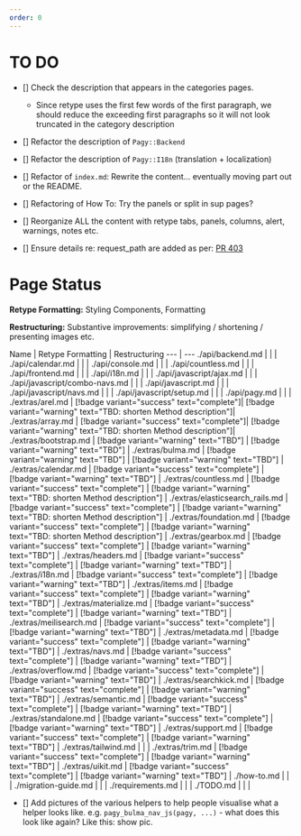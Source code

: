 ```yaml
---
order: 0
---
```

# TO DO
- [] Check the description that appears in the categories pages. 
  - Since retype uses the first few words of the first paragraph, we should reduce the exceeding first paragraphs so it will not look truncated in the category description 
- [] Refactor the description of `Pagy::Backend` 
- [] Refactor the description of `Pagy::I18n` (translation + localization) 
- [] Refactor of `index.md`: Rewrite the content... eventually moving part out or the README.
- [] Refactoring of How To: Try the panels or split in sup pages?
- [] Reorganize ALL the content with retype tabs, panels, columns, alert, warnings, notes etc.


- [] Ensure details re: request_path are added as per: [PR 403](https://github.com/ddnexus/pagy/pull/403)

# Page Status

**Retype Formatting:** Styling Components, Formatting

**Restructuring:** Substantive improvements: simplifying / shortening / presenting images etc.

Name   | Retype Formatting  | Restructuring
---    | ---
./api/backend.md |          |                 |
./api/calendar.md |         |                 |
./api/console.md |          |                 |
./api/countless.md |          |                 |
./api/frontend.md |         |                 |
./api/i18n.md |         |                 |
./api/javascript/ajax.md |          |                 |
./api/javascript/combo-navs.md |          |                 |
./api/javascript.md |         |                 |
./api/javascript/navs.md |          |                 |
./api/javascript/setup.md |         |                 |
./api/pagy.md |         |                 |
./extras/arel.md | [!badge variant="success" text="complete"]| [!badge variant="warning" text="TBD: shorten Method description"]|
./extras/array.md | [!badge variant="success" text="complete"]| [!badge variant="warning" text="TBD: shorten Method description"]|
./extras/bootstrap.md | [!badge variant="warning" text="TBD"] | [!badge variant="warning" text="TBD"]  |
./extras/bulma.md | [!badge variant="warning" text="TBD"]        | [!badge variant="warning" text="TBD"] |
./extras/calendar.md | [!badge variant="success" text="complete"] | [!badge variant="warning" text="TBD"]                |
./extras/countless.md | [!badge variant="success" text="complete"] | [!badge variant="warning" text="TBD: shorten Method description"] |
./extras/elasticsearch_rails.md | [!badge variant="success" text="complete"] | [!badge variant="warning" text="TBD: shorten Method description"] |
./extras/foundation.md | [!badge variant="success" text="complete"] | [!badge variant="warning" text="TBD: shorten Method description"] |
./extras/gearbox.md | [!badge variant="success" text="complete"] | [!badge variant="warning" text="TBD"] |
./extras/headers.md | [!badge variant="success" text="complete"] | [!badge variant="warning" text="TBD"] |
./extras/i18n.md | [!badge variant="success" text="complete"] | [!badge variant="warning" text="TBD"] |
./extras/items.md | [!badge variant="success" text="complete"] | [!badge variant="warning" text="TBD"] |
./extras/materialize.md | [!badge variant="success" text="complete"] | [!badge variant="warning" text="TBD"] |
./extras/meilisearch.md | [!badge variant="success" text="complete"] | [!badge variant="warning" text="TBD"] |
./extras/metadata.md | [!badge variant="success" text="complete"] | [!badge variant="warning" text="TBD"] |
./extras/navs.md | [!badge variant="success" text="complete"] | [!badge variant="warning" text="TBD"] |
./extras/overflow.md | [!badge variant="success" text="complete"] | [!badge variant="warning" text="TBD"] |
./extras/searchkick.md | [!badge variant="success" text="complete"] | [!badge variant="warning" text="TBD"] |
./extras/semantic.md | [!badge variant="success" text="complete"] | [!badge variant="warning" text="TBD"] |
./extras/standalone.md | [!badge variant="success" text="complete"] | [!badge variant="warning" text="TBD"] |
./extras/support.md | [!badge variant="success" text="complete"] | [!badge variant="warning" text="TBD"] |
./extras/tailwind.md |          |                 |
./extras/trim.md | [!badge variant="success" text="complete"] | [!badge variant="warning" text="TBD"] |
./extras/uikit.md | [!badge variant="success" text="complete"] | [!badge variant="warning" text="TBD"] |
./how-to.md |         |                 |
./migration-guide.md |          |                 |
./requirements.md |         |                 |
./TODO.md  |          |                 |


- [] Add pictures of the various helpers to help people visualise what a helper looks like. e.g. `pagy_bulma_nav_js(pagy, ...)` - what does this look like again? Like this: show pic.

